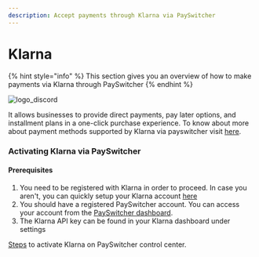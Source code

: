 ```yaml
---
description: Accept payments through Klarna via PaySwitcher
---
```


# Klarna

{% hint style="info" %}
This section gives you an overview of how to make payments via Klarna through PaySwitcher
{% endhint %}

![logo\_discord](https://payswitcher.com/icons/homePageIcons/logos/klarnaLogo.svg)

It allows businesses to provide direct payments, pay later options, and installment plans in a one-click purchase experience. To know about more about payment methods supported by Klarna via payswitcher visit [here](https://payswitcher.com/pm-list).

### Activating Klarna via PaySwitcher

#### Prerequisites

1. You need to be registered with Klarna in order to proceed. In case you aren't, you can quickly setup your Klarna account [here](https://www.klarna.com/us/business/)
2. You should have a registered PaySwitcher account. You can access your account from the [PaySwitcher dashboard](https://app.payswitcher.com/register).
3. The Klarna API key can be found in your Klarna dashboard under settings

[Steps](https://docs.payswitcher.com/payswitcher-cloud/connectors/activate-connector-on-payswitcher) to activate Klarna on PaySwitcher control center.

